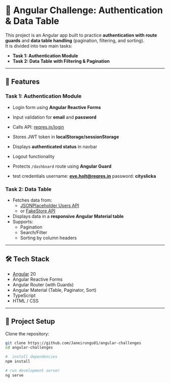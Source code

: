 # 🔐 Angular Challenge: Authentication & Data Table

This project is an Angular app built to practice **authentication with route guards** and **data table handling** (pagination, filtering, and sorting).  
It is divided into two main tasks:

- **Task 1: Authentication Module**
- **Task 2: Data Table with Filtering & Pagination**

---

## 🚀 Features

### Task 1: Authentication Module
- Login form using **Angular Reactive Forms**
- Input validation for **email** and **password**
- Calls API: [reqres.in/login](https://reqres.in/api/login)
- Stores JWT token in **localStorage/sessionStorage**
- Displays **authenticated status** in navbar
- Logout functionality
- Protects `/dashboard` route using **Angular Guard**

- test credentials username: **eve.holt@reqres.in** password: **cityslicka**

### Task 2: Data Table
- Fetches data from:
  - [JSONPlaceholder Users API](https://jsonplaceholder.typicode.com/users)  
  - or [FakeStore API](https://fakestoreapi.com/)
- Displays data in a **responsive Angular Material table**
- Supports:
  - Pagination
  - Search/Filter
  - Sorting by column headers

---

## 🛠️ Tech Stack
- [Angular](https://angular.io/) 20
- Angular Reactive Forms
- Angular Router (with Guards)
- Angular Material (Table, Paginator, Sort)
- TypeScript
- HTML / CSS

---

## 📂 Project Setup

Clone the repository:
```bash
git clone https://github.com/Janeirungu01/angular-challenges
cd angular-challenges

#  install dependencies
npm install

# run development server
ng serve